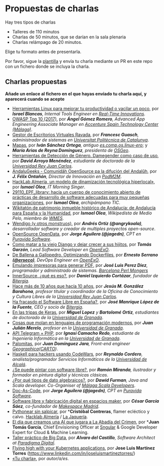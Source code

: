 # Propuestas de charlas

Hay tres tipos de charlas

* Talleres de 110 minutos
* Charlas de 50 minutos, que se darían en la sala plenaria
* Charlas relámpago de 20 minutos.

Elige tu formato antes de presentarla.

Por favor, sigue la
[plantilla](plantilla.md) y envía tu charla mediante un PR en este
repo con un fichero donde se incluya la charla.

## Charlas propuestas

**Añade un enlace al fichero en el que hayas enviado tu charla aquí, y
aparecerá cuando se acepte**

* [Herramientas Linux para mejorar tu productividad o vacilar un poco](herramientas-linux.md), por ***Israel Blancas**, Internal Tools Engineer en [Real-Time Innovations](https://www.rti.com/)*.
* [OWASP Top 10 (2017)](owasp-top-10_2017.md), por ***Ángel Gómez Romero**, Advanced App Engineering Associate Manager en [Accenture Spain Technology Center (Málaga)](https://www.accenture.com/es-es/delivery-center-malaga)*.
* [Gestor de Escritorios Virtuales Ravada](ravada.md), por ***Francesc Guasch**, administrador de sistemas en [Universitat Politècnica de Catalunya](https://www.upc.edu)*.
* [Mapas](mapas.md), por ***Iván Sánchez Ortega**, antiguo [es.comp.os.linux-ero](http://www.escomposlinux.org/)*; y ***María Arias de Reyna Domínguez**, presidenta de [OSGeo](https://www.osgeo.org/)*.
* [Herramientas de Detección de Género. Damegender como caso de uso](damegender.md), por ***David Arroyo Menéndez**, estudiante de doctorado de la [Universidad Rey Juan Carlos](https://www.urjc.es/)*.
* [AndaluGeeks - Comunidâh OpenSource pa la difuçión del Andalûh](andalugeeks.md), por ***J. Félix Ontañón**, Director de Innovación en [PodM2M](https://podm2m.com/)*.
* [HackLab Almería, un modelo de dinamización tecnológica hiperlocal»](HLA-dinamizacion-hiperlocal.md), por ***Ismael Olea***,  _IT Morning Singer_.
* [29110_EPF_library: hacía un cuerpo de conocimiento abierto de prácticas de desarrollo de software adecuadas para muy pequeñas organizaciones](29110-EPF_library.md), por ***Ismael Olea***, *archipámpano TIC*.
* [Wikitatón de patrimonio inmueble histórico de Andalucía: de Andalucía para España y la Humanidad](Wikitaton.md), por ***Ismael Olea***, *Wikipedista de Medio Pelo, miembro de [WMES](http://wikimedia.es)*.
* [Wendigo (y otros monstruos)](wendigo.md), por ***Andrés Ortíz (@angrykoala)**, desarrollador software y creador de multiples proyectos open-source*.
* [OpenSource OpenData](OpenSourceOpenData.md), por ***Jorge Aguilera (@jagedn)**, CPT en [Puravida Software](https://www.puravida-software.com/)*.
* [Como matar a tu viejo Django y dejar crecer a sus hijitos](django-hijitos.md), por ***Tomás Garzón**, Lead Software Developer en [OpenExO](https://www.openexo.com)*.
* [De Ballena a Gallopedro. Optimizando Dockerfiles](dockerfile-optimization.md), por ***Ernesto Serrano ([@erseco](https://github.com/erseco))**, DevOps Engineer en [OpenExO](https://www.openexo.com)*.
* [Emulando impresoras para generar PDF](papel2pdf.md), por ***José Luis Perez Diez**, programador y administrado de sistemas. [Barcelona Perl Mongers](https://www.meetup.com/es-ES/barcelonapm/)*
* [InnerSource, ¿qué es eso?](innersource.md), por ***Daniel Izquierdo Cortázar**, fundador de [Bitergia](https://bitergia.com)*.
* [Hace más de 10 años que hacía 10 años](10y10.md), por ***Jesús M. González Barahona**, profesor titular y coordinador de la Oficina de Conocimiento y Cultura Libres de la [Universidad Rey Juan Carlos](https://www.urjc.es/).*
* [Ha fracasdo el Software Libre en España?](ha-fracasado-software-libre-espana.md), por ***José Manrique López de la Fuente**, CEO y socio de [Bitergia](https://bitergia.com)*.
* [En las tripas de Keras](EnLasTripasDeKeras.md), por ***Miguel Lopez** y **Bartolomé Ortiz**, estudiantes de doctorado de la [Universidad de Granada](https://www.ugr.es/)*.
* [Cosas que molan en lenguajes de programación modernos](lenguajes-molan.md), por ***Juan Julián Merelo**, profesor en la [Universidad de Granada](https://www.ugr.es/)*.
* [API Telegram + PHP](API-Telegram-PHP.md), por ***Ignasi Camacho Redo**, estudiante de Ingeniería Informática en la [Universidad de Granada](https://www.ugr.es/)*.
* [Palomitas](palomitas.md), por ***Juan Domínguez Jara**, Front-end engineer [Geographica](https://geographica.com/es/)([CARTO](https://carto.com/))*.
* [Haskell para hackers usando CodeWars](haskell-codewars.md), por ***Reynaldo Cordero**, analista/programador Servicios Informáticos de la [Universidad de Alcalá](https://www.uah.es/es/)*.
* [¿Se puede pintar con software libre?](pintar_software_libre.md), por ***Ramón Miranda**, ilustrador y formador en pintura digital y técnicas clásicas*.
* [¿Por qué tipos de dato algebraicos?](por_que_tipos_datos_algebraicos.md), por ***Dawid Furman**, Java and Scala developer. Co-Organiser of [Málaga Scala Developers](https://www.meetup.com/es-ES/Malaga-Scala/)*.
* [Doc-As-Code](Doc-As-Code.md), por ***Jorge Aguilera (@jagedn)**, CPT en [Puravida Software](https://www.puravida-software.com/)*.
* [Software libre y fabricación digital en espacios maker](software-libre-y-fabricacion-digital-en-espacios-maker.md), por ***César García Sáez**, co-fundador de [Makespace Madrid](https://makespacemadrid.org/)*.
* [Pythonear sin salpicar](pythonear-sin-salpicar.md), por ***Cristóbal Contreras**, flamer ecléctico y calvo. [Hacklab Almería](https://hacklabalmeria.net/) / [La Jaquería](https://lajaqueria.org/).
* [El día que creamos una AI que jugara a La Abadía del Crimen](charla_abadia.md), por ***Juan Tomás García**, Chief Envisioning Officer at [Sngular](https://www.sngular.com/) & Google Developer Expert for Cloud & Machine Learning.
* [Taller práctico de Big Data](taller_bigdata.md), por ***Alvaro del Castillo**, Software Architect at [Paradigma Digital](https://www.paradigmadigital.com/)*.
* [Flying high with your Kubernetes applications](flying-high-with-your-kubernetes-applications.md), por **Jose Luis Martínez Torres** (https://www.linkedin.com/in/joseluismartineztorres/)
* [«Tu charla»](plantilla.md), por *autor/a/es*.
